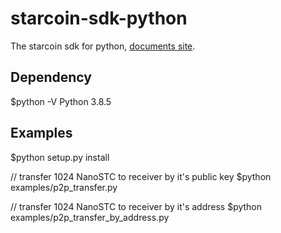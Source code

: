 # starcoin-sdk-python
The starcoin sdk for python, [documents site](https://starcoin-sdk-python.readthedocs.io/en/latest/).

## Dependency
$python -V
Python 3.8.5

## Examples
$python setup.py install

// transfer 1024 NanoSTC to receiver by it's public key
$python examples/p2p_transfer.py

// transfer 1024 NanoSTC to receiver by it's address
$python examples/p2p_transfer_by_address.py